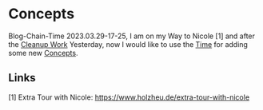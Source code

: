 # Concepts

Blog-Chain-Time 2023.03.29-17-25, I am on my Way to Nicole [1] and after the [Cleanup Work](100.md) Yesterday, now I would like to use the [Time](TBD) for adding some new [Concepts](600011.md).

## Links

[1] Extra Tour with Nicole: https://www.holzheu.de/extra-tour-with-nicole
